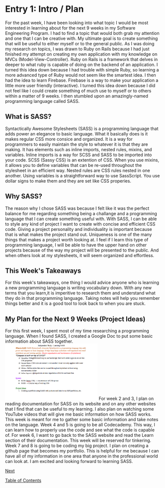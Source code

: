 # Entry 1: Intro / Plan

For the past week, I have been looking into what topic I would be most interested in learning about for the next 9 weeks in my Software Engineering Program. I had to find a topic that would both grab my attention and one that I can be creative with. My ultimate goal is to create something that will be useful to either myself or to the general public. As I was doing my research on topics, I was drawn to Ruby on Rails because I had just finished my attempt on creating my own application with my knowledge on MVCs (Model-View-Controller). Ruby on Rails is a framework that delves in deeper to what ruby is capable of doing on the backend of an application. I turned this idea down because I had trouble with simple Ruby, so learning a more advanced type of Ruby would not seem like the smartest idea. I then had the idea to learn Firebase. Firebase is a way to make your application a little more user friendly (interactive). I turned this idea down because I did not feel like I could create something of much use to myself or to others within a matter of 9 weeks. I then stumbled upon an amazingly-named programming language called SASS.


## What is SASS?

Syntactically Awesome Stylesheets (SASS) is a programming language that adds power an elegance to basic language. What it basically does is it makes regular CSS more consice and organized. It is a way for programmers to easily maintain the style to whatever it is that they are making. It has elements such as inline imports, nested rules, mixins, and variables. Inline imports is a way for SCSS and SASS to be imported into your code. SCSS (Sassy CSS) is an extention of CSS. When you use mixins, it allows you to define variables that can be re-used throughout the stylesheet in an efficient way. Nested rules are CSS rules nested in one another. Using variables is a straightforward way to use SassScript. You use dollar signs to make them and they are set like CSS properies. 

## Why SASS?

The reason why I chose SASS was because I felt like it was the perfect balance for me regarding something being a challange and a programming language that I can create something useful with. With SASS, I can be able to style any kind of project I want to create with concise and efficient CSS code. Giving a project personality and individuality is important because that is what makes the project stand out. Uniqueness is one of the many things that makes a project worth looking at. I feel if I learn this type of programming language, I will be able to have the upper hand on other projects because of the way my project will be presented to the public. And when others look at my stylesheets, it will seem organized and effortless.

## This Week's Takeaways

For this week's takeaways, one thing I would advice anyone who is learning a new programming language is writing vocabulary down. With any new terms that you learn,it is imperitive to research them and understand what they do in that programming language. Taking notes will help you remember things better and it is a good tool to look back to when you are stuck. 


## My Plan for the Next 9 Weeks (Project Ideas)

For this first week, I spent most of my time researching a programming language. When I found SASS, I created a Google Doc to put some basic information about SASS together.
<img src="../img.png" style="width: 300px;" />
For week 2 and 3, I plan on reading documentation for SASS on its website and on any other websites that I find that can be useful to my learning. I also plan on watching some YouTube videos that will give me basic information on how SASS works. This week is meant for me to gather some basic information and take notes on the language. Week 4 and 5 is going to be all Codecademy. This way, I can learn how to properly use the code and see what the code is capable of. For week 6, I want to go back to the SASS website and read the Learn section of their documentation. This week will be reserved for tinkering. Week 7 and 8 is going to be coding my big project. I plan on creating a github page that becomes my portfolio. This is helpful for me because I can have all of my information in one area that anyone in the professional world can look at. I am excited and looking forward to learning SASS.




[Next](../entries/entry02.md)


[Table of Contents](../README.md)